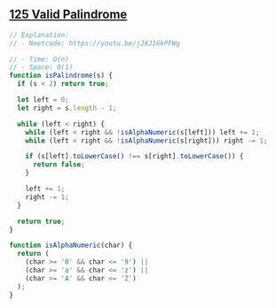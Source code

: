 ## [125 Valid Palindrome](https://leetcode.com/problems/valid-palindrome/description/)

<!-- notecardId: 1758923028797 -->

```js
// Explanation:
// - Neetcode: https://youtu.be/jJXJ16kPFWg

// - Time: O(n)
// - Space: O(1)
function isPalindrome(s) {
  if (s < 2) return true;

  let left = 0;
  let right = s.length - 1;

  while (left < right) {
    while (left < right && !isAlphaNumeric(s[left])) left += 1;
    while (left < right && !isAlphaNumeric(s[right])) right -= 1;

    if (s[left].toLowerCase() !== s[right].toLowerCase()) {
      return false;
    }

    left += 1;
    right -= 1;
  }

  return true;
}

function isAlphaNumeric(char) {
  return (
    (char >= '0' && char <= '9') ||
    (char >= 'a' && char <= 'z') ||
    (char >= 'A' && char <= 'Z')
  );
}
```
